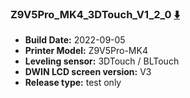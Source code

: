 ### Z9V5Pro_MK4_3DTouch_V1_2_0 [:arrow_down:](./Z9V5Pro_MK4_3DTouch_V1_2_0.zip)
- **Build Date:** 2022-09-05
- **Printer Model:** Z9V5Pro-MK4
- **Leveling sensor:** 3DTouch / BLTouch
- **DWIN LCD screen version:** V3
- **Release type:** test only
